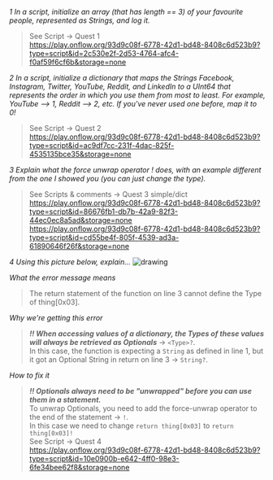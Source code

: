 _1 In a script, initialize an array (that has length == 3) of your favourite people, represented as Strings, and log it._
> See Script -> Quest 1  
> https://play.onflow.org/93d9c08f-6778-42d1-bd48-8408c6d523b9?type=script&id=2c530e2f-2d53-4764-afc4-f0af59f6cf6b&storage=none

_2 In a script, initialize a dictionary that maps the Strings Facebook, Instagram, Twitter, YouTube, Reddit, and LinkedIn to a UInt64 that represents the order in which you use them from most to least. For example, YouTube --> 1, Reddit --> 2, etc. If you've never used one before, map it to 0!_
> See Script -> Quest 2  
> https://play.onflow.org/93d9c08f-6778-42d1-bd48-8408c6d523b9?type=script&id=ac9df7cc-231f-4dac-825f-4535135bce35&storage=none

_3 Explain what the force unwrap operator ! does, with an example different from the one I showed you (you can just change the type)._
> See Scripts & comments -> Quest 3 simple/dict  
> https://play.onflow.org/93d9c08f-6778-42d1-bd48-8408c6d523b9?type=script&id=86676fb1-db7b-42a9-82f3-44ec0ec8a5ad&storage=none  
> https://play.onflow.org/93d9c08f-6778-42d1-bd48-8408c6d523b9?type=script&id=cd55be4f-805f-4539-ad3a-61890646f26f&storage=none  

_4 Using this picture below, explain..._
<img src="https://github.com/Keukendeur/Flow-Zero-to-Jacob/blob/main/chapter2.0/images/wrongcode.png" alt="drawing" size="200" />

_What the error message means_
> The return statement of the function on line 3 cannot define the Type of thing[0x03].

_Why we're getting this error_
> _**!! When accessing values of a dictionary, the Types of these values will always be retrieved as Optionals**_ -> ``<Type>?``.  
> In this case, the function is expecting a ``String`` as defined in line 1, but it got an Optional String in return on line 3 -> ``String?``.

_How to fix it_
> _**!! Optionals always need to be "unwrapped" before you can use them in a statement.**_  
> To unwrap Optionals, you need to add the force-unwrap operator to the end of the statement -> ``!``.  
> In this case we need to change ``return thing[0x03]`` to ``return thing[0x03]!``  
> See Script -> Quest 4  
> https://play.onflow.org/93d9c08f-6778-42d1-bd48-8408c6d523b9?type=script&id=10e0900b-e642-4ff0-98e3-6fe34bee62f8&storage=none
